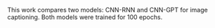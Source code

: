 This work compares two models: CNN-RNN and CNN-GPT for image captioning. Both models were trained for 100 epochs.
